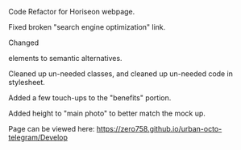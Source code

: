 Code Refactor for Horiseon webpage.
 
Fixed broken "search engine optimization" link.

Changed <div> elements to semantic alternatives.

Cleaned up un-needed classes, and cleaned up un-needed code in stylesheet.

Added a few touch-ups to the "benefits" portion.

Added height to "main photo" to better match the mock up.



Page can be viewed here: https://zero758.github.io/urban-octo-telegram/Develop
